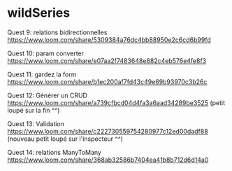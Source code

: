 # wildSeries

Quest 9: relations bidirectionnelles
https://www.loom.com/share/5309384a76dc4bb88950e2c6cd6b99fd

Quest 10: param converter
https://www.loom.com/share/e07aa2f7483648e882c4eb576e4fe8f3

Quest 11: gardez la form
https://www.loom.com/share/b1ec200af7fd43c49e69b93970c3b26c

Quest 12: Générer un CRUD
https://www.loom.com/share/a739cfbcd04d4fa3a6aad34289be3525 (petit loupé sur la fin ^^)

Quest 13: Validation
https://www.loom.com/share/c222730559754280977c12ed00dadf88 (nouveau petit loupé sur l'inspecteur ^^)

Quest 14: relations ManyToMany
https://www.loom.com/share/368ab32586b7404ea41b8b712d6d14a0
